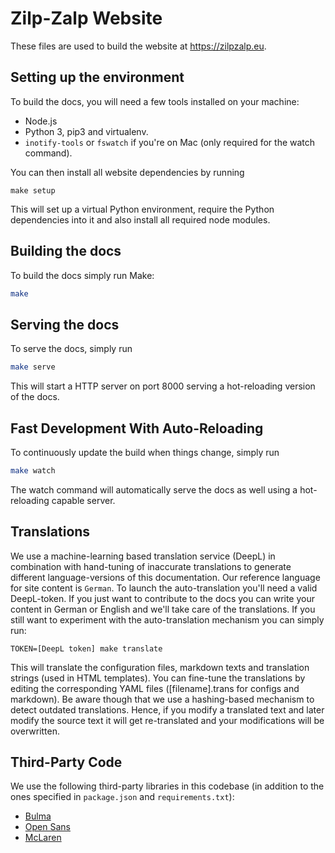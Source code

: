 # Zilp-Zalp Website

These files are used to build the website at https://zilpzalp.eu.

## Setting up the environment

To build the docs, you will need a few tools installed on your machine:

- Node.js
- Python 3, pip3 and virtualenv.
- `inotify-tools` or `fswatch` if you're on Mac (only required for the watch command).

You can then install all website dependencies by running

    make setup

This will set up a virtual Python environment, require the Python dependencies
into it and also install all required node modules.

## Building the docs

To build the docs simply run Make:

```bash
make
```

## Serving the docs

To serve the docs, simply run

```bash
make serve
```

This will start a HTTP server on port 8000 serving a hot-reloading version of
the docs.

## Fast Development With Auto-Reloading

To continuously update the build when things change, simply run

```bash
make watch
```

The watch command will automatically serve the docs as well using a
hot-reloading capable server.

## Translations

We use a machine-learning based translation service (DeepL) in combination with hand-tuning of inaccurate translations to generate different language-versions of this documentation. Our reference language for site content is `German`. To launch the auto-translation you'll need a valid DeepL-token. If you just want to contribute to the docs you can write your content in German or English and we'll take care of the translations. If you still want to experiment with the auto-translation mechanism you can simply run:

    TOKEN=[DeepL token] make translate

This will translate the configuration files, markdown texts and translation strings (used in HTML templates). You can fine-tune the translations by editing the corresponding YAML files ([filename].trans for configs and markdown). Be aware though that we use a hashing-based mechanism to detect outdated translations. Hence, if you modify a translated text and later modify the source text it will get re-translated and your modifications will be overwritten.


## Third-Party Code

We use the following third-party libraries in this codebase (in addition to the ones specified in `package.json` and `requirements.txt`):

* [Bulma](https://github.com/jgthms/bulma)
* [Open Sans](https://github.com/googlefonts/opensans)
* [McLaren](https://github.com/google/fonts/tree/main/ofl/mclaren)
